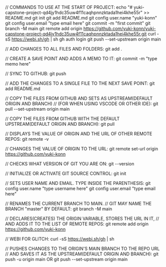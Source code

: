 // COMMANDS TO USE AT THE START OF PROJECT:
echo "# yuki-capstone-project-qd4jy1hdc35uw4f11caqhpnnzktada1hei4khe55r" >> README.md
git init
git add README.md
git config user.name "yuki-konn"
git config user.email "type email here"
git commit -m "first commit"
git branch -M main
git remote add origin https://github.com/yuki-konn/yuki-capstone-project-qd4jy1hdc35uw4f11caqhpnnzktada1hei4khe55r.git
curl -sS https://webi.sh/gh | sh
gh auth login
git push --set-upstream origin main

<!-- GIT SOURCE CONTROL TERMINAL COMMANDS-->

<!-- GIT COMMANDS FOR SAVING CHANGES -->

// ADD CHANGES TO ALL FILES AND FOLDERS:
git add .

// CREATE A SAVE POINT AND ADDS A MEMO TO IT:
git commit -m "type memo here"

// SYNC TO GITHUB:
git push

// ADD THE CHANGES TO A SINGLE FILE TO THE NEXT SAVE POINT:
git add README.md

<!-- GIT COMMANDS FOR PULLING -->

// COPY THE FILES FROM GITHUB AND SETS AS UPSTREAM(DEFAULT ORIGIN AND BRANCH)
// (FOR WHEN USING VSCODE OR OTHER IDE):
git pull --set-upstream origin main

// COPY THE FILES FROM GITHUB WITH THE DEFAULT UPSTREAM(DEFAULT ORIGIN AND BRANCH):
git pull

<!--  -->

// DISPLAYS THE VALUE OF ORIGIN AND THE URL OF OTHER REMOTE REPOS:
git remote -v

// CHANGES THE VALUE OF ORIGIN TO THE URL:
git remote set-url origin https://github.com/yuki-konn

// CHECKS WHAT VERSION OF GIT YOU ARE ON:
git --version

<!-- GIT COMMANDS TO RUN AT THE BEGINNING -->

// INITIALIZE OR ACTIVATE GIT SOURCE CONTROL:
git init

// SETS USER NAME AND EMAIL. TYPE INSIDE THE PARENTHESIS:
git config user.name "type username here"
git config user.email "type email here"

// RENAMES THE CURRENT BRANCH TO MAIN.
// GIT MAY NAME THE BRANCH "master" BY DEFAULT:
git branch -M main

// DECLARES(CREATES) THE ORIGIN VARIABLE, STORES THE URL IN IT,
// AND ADDS IT TO THE LIST OF REMOTE REPOS:
git remote add origin https://github.com/yuki-konn

// WEBI FOR GLITCH:
curl -sS https://webi.sh/gh | sh

// PUSHES CHANGES TO THE ORIGIN'S MAIN BRANCH TO THE REPO URL
// AND SAVES IT AS THE UPSTREAM(DEFAULT ORIGIN AND BRANCH):
git push -u origin main OR git push --set-upstream origin main
